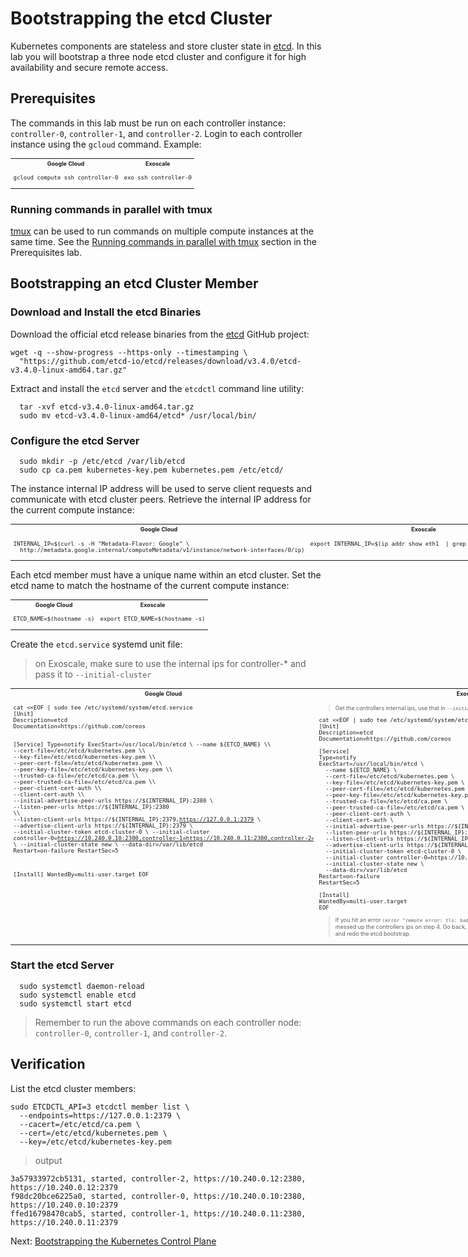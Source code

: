 # Bootstrapping the etcd Cluster

Kubernetes components are stateless and store cluster state in [etcd](https://github.com/etcd-io/etcd). In this lab you will bootstrap a three node etcd cluster and configure it for high availability and secure remote access.

## Prerequisites

The commands in this lab must be run on each controller instance: `controller-0`, `controller-1`, and `controller-2`. Login to each controller instance using the `gcloud` command. Example:

<table style="width: 100vw;font-size: xx-small">
<tr><th>Google Cloud</th><th>Exoscale</th></tr>
<tr><td style="max-width:50vw;vertical-align:top"><pre>
gcloud compute ssh controller-0
</pre></td>
<td style="max-width:50vw;vertical-align:top"><pre>
exo ssh controller-0
</pre></td></tr></table>


### Running commands in parallel with tmux

[tmux](https://github.com/tmux/tmux/wiki) can be used to run commands on multiple compute instances at the same time. See the [Running commands in parallel with tmux](01-prerequisites.md#running-commands-in-parallel-with-tmux) section in the Prerequisites lab.

## Bootstrapping an etcd Cluster Member

### Download and Install the etcd Binaries

Download the official etcd release binaries from the [etcd](https://github.com/etcd-io/etcd) GitHub project:

```
wget -q --show-progress --https-only --timestamping \
  "https://github.com/etcd-io/etcd/releases/download/v3.4.0/etcd-v3.4.0-linux-amd64.tar.gz"
```

Extract and install the `etcd` server and the `etcdctl` command line utility:

```
  tar -xvf etcd-v3.4.0-linux-amd64.tar.gz
  sudo mv etcd-v3.4.0-linux-amd64/etcd* /usr/local/bin/
```

### Configure the etcd Server

```
  sudo mkdir -p /etc/etcd /var/lib/etcd
  sudo cp ca.pem kubernetes-key.pem kubernetes.pem /etc/etcd/
```

The instance internal IP address will be used to serve client requests and communicate with etcd cluster peers. Retrieve the internal IP address for the current compute instance:

<table style="width: 100vw;font-size: xx-small">
<tr><th>Google Cloud</th><th>Exoscale</th></tr>
<tr><td style="max-width:50vw;vertical-align:top"><pre>
INTERNAL_IP=$(curl -s -H "Metadata-Flavor: Google" \
  http://metadata.google.internal/computeMetadata/v1/instance/network-interfaces/0/ip)
</pre></td>
<td style="max-width:50vw;vertical-align:top"><pre>
export INTERNAL_IP=$(ip addr show eth1  | grep -Po 'inet \K[\d.]+')
</pre></td></tr></table>


Each etcd member must have a unique name within an etcd cluster. Set the etcd name to match the hostname of the current compute instance:

<table style="width: 100vw;font-size: xx-small">
<tr><th>Google Cloud</th><th>Exoscale</th></tr>
<tr><td style="max-width:50vw;vertical-align:top"><pre>
ETCD_NAME=$(hostname -s)
</pre></td>
<td style="max-width:50vw;vertical-align:top"><pre>
export ETCD_NAME=$(hostname -s)
</pre></td></tr></table>


Create the `etcd.service` systemd unit file:

> on Exoscale, make sure to use the internal ips for controller-* and pass it to `--initial-cluster`

<table style="width: 100vw;font-size: xx-small">
<tr><th>Google Cloud</th><th>Exoscale</th></tr>
<tr><td style="max-width:50vw;vertical-align:top"><pre>
cat <&lt;EOF | sudo tee /etc/systemd/system/etcd.service
[Unit]
Description=etcd
Documentation=https://github.com/coreos

[Service]
Type=notify
ExecStart=/usr/local/bin/etcd \\
  --name ${ETCD_NAME} \\
  --cert-file=/etc/etcd/kubernetes.pem \\
  --key-file=/etc/etcd/kubernetes-key.pem \\
  --peer-cert-file=/etc/etcd/kubernetes.pem \\
  --peer-key-file=/etc/etcd/kubernetes-key.pem \\
  --trusted-ca-file=/etc/etcd/ca.pem \\
  --peer-trusted-ca-file=/etc/etcd/ca.pem \\
  --peer-client-cert-auth \\
  --client-cert-auth \\
  --initial-advertise-peer-urls https://${INTERNAL_IP}:2380 \\
  --listen-peer-urls https://${INTERNAL_IP}:2380 \\
  --listen-client-urls https://${INTERNAL_IP}:2379,https://127.0.0.1:2379 \\
  --advertise-client-urls https://${INTERNAL_IP}:2379 \\
  --initial-cluster-token etcd-cluster-0 \\
  --initial-cluster controller-0=https://10.240.0.10:2380,controller-1=https://10.240.0.11:2380,controller-2=https://10.240.0.12:2380 \\
  --initial-cluster-state new \\
  --data-dir=/var/lib/etcd
Restart=on-failure
RestartSec=5

[Install]
WantedBy=multi-user.target
EOF
</pre></td>
<td style="max-width:50vw;vertical-align:top">

> Get the controllers internal ips, use that in `--initial-cluster`

<pre>
cat <&lt;EOF | sudo tee /etc/systemd/system/etcd.service
[Unit]
Description=etcd
Documentation=https://github.com/coreos

[Service]
Type=notify
ExecStart=/usr/local/bin/etcd &bsol;
  --name ${ETCD_NAME} &bsol;
  --cert-file=/etc/etcd/kubernetes.pem &bsol;
  --key-file=/etc/etcd/kubernetes-key.pem &bsol;
  --peer-cert-file=/etc/etcd/kubernetes.pem &bsol;
  --peer-key-file=/etc/etcd/kubernetes-key.pem &bsol;
  --trusted-ca-file=/etc/etcd/ca.pem &bsol;
  --peer-trusted-ca-file=/etc/etcd/ca.pem &bsol;
  --peer-client-cert-auth &bsol;
  --client-cert-auth &bsol;
  --initial-advertise-peer-urls https://${INTERNAL_IP}:2380 &bsol;
  --listen-peer-urls https://${INTERNAL_IP}:2380 &bsol;
  --listen-client-urls https://${INTERNAL_IP}:2379,https://127.0.0.1:2379 &bsol;
  --advertise-client-urls https://${INTERNAL_IP}:2379 &bsol;
  --initial-cluster-token etcd-cluster-0 &bsol;
  --initial-cluster controller-0=https://10.240.0.241:2380,controller-1=https://10.240.0.213:2380,controller-2=https://10.240.0.222:2380 &bsol;
  --initial-cluster-state new &bsol;
  --data-dir=/var/lib/etcd
Restart=on-failure
RestartSec=5

[Install]
WantedBy=multi-user.target
EOF
</pre>

> If you hit an error `(error "remote error: tls: bad certificate", ServerName "")`, it means
you probably messed up the controllers ips on step 4. Go back, regenerate the certs with the proper
ips, copy them over and redo the etcd bootstrap.

</td></tr></table>


### Start the etcd Server

```
  sudo systemctl daemon-reload
  sudo systemctl enable etcd
  sudo systemctl start etcd
```

> Remember to run the above commands on each controller node: `controller-0`, `controller-1`, and `controller-2`.


## Verification

List the etcd cluster members:

```
sudo ETCDCTL_API=3 etcdctl member list \
  --endpoints=https://127.0.0.1:2379 \
  --cacert=/etc/etcd/ca.pem \
  --cert=/etc/etcd/kubernetes.pem \
  --key=/etc/etcd/kubernetes-key.pem
```

> output

```
3a57933972cb5131, started, controller-2, https://10.240.0.12:2380, https://10.240.0.12:2379
f98dc20bce6225a0, started, controller-0, https://10.240.0.10:2380, https://10.240.0.10:2379
ffed16798470cab5, started, controller-1, https://10.240.0.11:2380, https://10.240.0.11:2379
```

Next: [Bootstrapping the Kubernetes Control Plane](08-bootstrapping-kubernetes-controllers.md)
